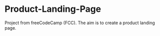 # Product-Landing-Page
Project from freeCodeCamp (FCC). The aim is to create a product landing page.

